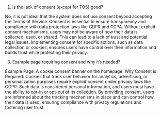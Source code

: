 1. Is the lack of consent (except for TOS) good?

No, it is not ideal that the system does not use consent beyond accepting the Terms of Service. Consent is essential to ensure transparency and compliance with data protection laws like GDPR and CCPA. Without explicit consent mechanisms, users may not be aware of how their data is collected, used, or shared. This can lead to a lack of trust and potential legal issues. Implementing consent for specific actions, such as data collection or cookies, ensures users have control over their information and builds trust while protecting their privacy.

3. Example page requiring consent and why it’s needed?
   
Example Page: A cookie consent banner on the homepage.
Why Consent is Required: Cookies that track user behavior for analytics, advertising, or personalization purposes require explicit consent under privacy laws like GDPR. Such data is considered personal information, and users must have the ability to opt-in or opt-out of its collection. By providing consent, users are informed about the tracking mechanisms in place and can control how their data is used, ensuring compliance with privacy regulations and fostering user trust.


